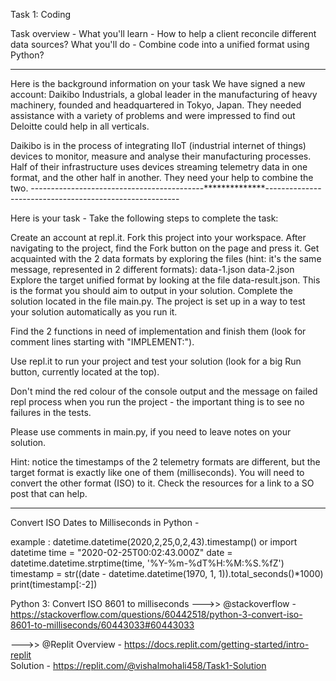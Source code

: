 Task 1: Coding

Task overview - 
What you'll learn - How to help a client reconcile different data sources?
What you'll do - Combine code into a unified format using Python?

----------------------------------------------------------------------------------------------
Here is the background information on your task
We have signed a new account: Daikibo Industrials, a global leader in the manufacturing of heavy machinery, founded and headquartered in Tokyo, Japan. They needed assistance with a variety of problems and were impressed to find out Deloitte could help in all verticals.

Daikibo is in the process of integrating IIoT (industrial internet of things) devices to monitor, measure and analyse their manufacturing processes. Half of their infrastructure uses devices streaming telemetry data in one format, and the other half in another. They need your help to combine the two.
-------------------------------------------**************--------------------------------------------------------

Here is your task - 
Take the following steps to complete the task:

Create an account at repl.it.
Fork this project into your workspace.
After navigating to the project, find the Fork button on the page and press it.
Get acquainted with the 2 data formats by exploring the files (hint: it's the same message, represented in 2 different formats):
data-1.json
data-2.json
Explore the target unified format by looking at the file data-result.json. This is the format you should aim to output in your solution.
Complete the solution located in the file main.py.
The project is set up in a way to test your solution automatically as you run it.

Find the 2 functions in need of implementation and finish them (look for comment lines starting with "IMPLEMENT:").

Use repl.it to run your project and test your solution (look for a big Run button, currently located at the top).

Don't mind the red colour of the console output and the message on failed repl process when you run the project - the important thing is to see no failures in the tests.

Please use comments in main.py, if you need to leave notes on your solution.

Hint: notice the timestamps of the 2 telemetry formats are different, but the target format is exactly like one of them (milliseconds). You will need to convert the other format (ISO) to it. Check the resources for a link to a SO post that can help.

***********************************************************************************************************************
Convert ISO Dates to Milliseconds in Python -

example :
datetime.datetime(2020,2,25,0,2,43).timestamp()
or
import datetime
time = "2020-02-25T00:02:43.000Z"
date = datetime.datetime.strptime(time, '%Y-%m-%dT%H:%M:%S.%fZ')
timestamp = str((date - datetime.datetime(1970, 1, 1)).total_seconds()*1000)
print(timestamp[:-2])

Python 3: Convert ISO 8601 to milliseconds
--->> @stackoverflow - https://stackoverflow.com/questions/60442518/python-3-convert-iso-8601-to-milliseconds/60443033#60443033

--->> @Replit Overview - https://docs.replit.com/getting-started/intro-replit  
Solution - https://replit.com/@vishalmohali458/Task1-Solution

